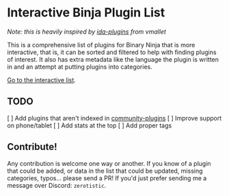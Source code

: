 # Interactive Binja Plugin List

*Note: this is heavily inspired by [ida-plugins](https://github.com/vmallet/ida-plugins) from vmallet*

This is a comprehensive list of plugins for Binary Ninja that is more interactive, that is, it can be sorted and filtered to help with finding plugins of interest. It also has extra metadata like the language the plugin is written in and an attempt at putting plugins into categories.

[Go to the interactive list](http://zerotistic.github.io/binja-plugins).

## TODO

[ ] Add plugins that aren't indexed in [community-plugins](https://github.com/vector35/community-plugins)
[ ] Improve support on phone/tablet
[ ] Add stats at the top
[ ] Add proper tags

## Contribute!

Any contribution is welcome one way or another. If you know of a plugin that could be added, or data in the list that could be updated, missing categories, typos... please send a PR! If you'd just prefer sending me a message over Discord: `zerotistic`.
